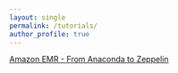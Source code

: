 ```yaml
---
layout: single
permalink: /tutorials/
author_profile: true
---
```


[Amazon EMR - From Anaconda to Zeppelin](https://dziganto.github.io/EMR-From-Scratch/)
